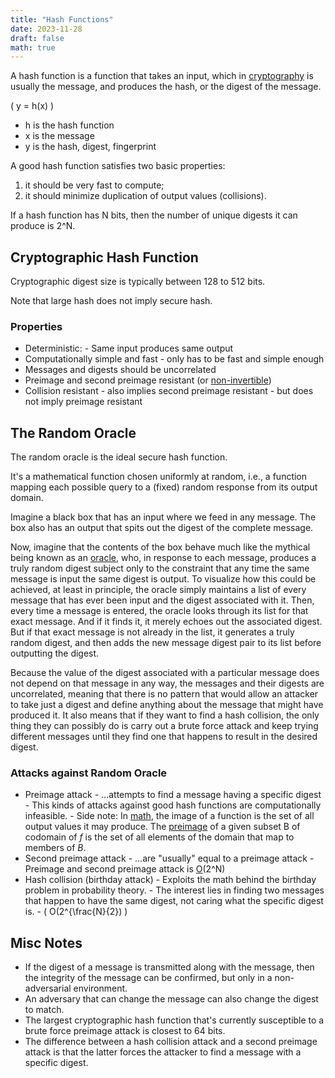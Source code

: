 ```yaml
---
title: "Hash Functions"
date: 2023-11-28
draft: false
math: true
---
```


A hash function is a function that takes an input,
which in [cryptography](/cryptography) is usually the message,
and produces the hash, or the digest of the message.


\( y = h(x) \)

- h is the hash function
- x is the message
- y is the hash, digest, fingerprint


A good hash function satisfies two basic properties:
1. it should be very fast to compute;
2. it should minimize duplication of output values (collisions).

If a hash function has N bits,
then the number of unique digests it can produce is 2^N.

## Cryptographic Hash Function

Cryptographic digest size is typically between 128 to 512 bits.

Note that large hash does not imply secure hash.

### Properties

- Deterministic:
        - Same input produces same output
- Computationally simple and fast
        - only has to be fast and simple enough
- Messages and digests should be uncorrelated
- Preimage and second preimage resistant (or [non-invertible](https://en.wikipedia.org/wiki/One-way_function))
- Collision resistant
        - also implies second preimage resistant
        - but does not imply preimage resistant

## The Random Oracle

The random oracle is the ideal secure hash function.

It's a mathematical function chosen uniformly at random,
i.e., a function mapping each possible query to a (fixed) random
response from its output domain.

Imagine a black box that has an input where we feed in any message.
The box also has an output that spits out the digest of the
complete message.

Now, imagine that the contents of the box behave much like
the mythical being known as
an [oracle](https://www.britannica.com/topic/oracle-religion),
who, in response to each message, produces a truly random
digest subject only to the constraint that any time the same message is
input the same digest is output. To visualize how this could be
achieved, at least in principle, the oracle simply maintains a list of
every message that has ever been input and the digest associated with
it. Then, every time a message is entered, the oracle looks through its
list for that exact message. And if it finds it, it merely echoes out
the associated digest. But if that exact message is not already in the
list, it generates a truly random digest,
and then adds the new message digest pair to its list
before outputting the digest.

Because the value of the digest associated
with a particular message does not depend on that message in any way,
the messages and their digests are uncorrelated, meaning that there is
no pattern that would allow an attacker to take just a digest and define
anything about the message that might have produced it. It also means
that if they want to find a hash collision, the only thing they can
possibly do is carry out a brute force attack and keep trying different
messages until they find one that happens to result in the desired
digest.

### Attacks against Random Oracle

- Preimage attack
        - ...attempts to find a message having a specific digest
        - This kinds of attacks against good hash functions are
          computationally infeasible.
        - Side note: In [math](/math), the image of a function is the
          set of all output values it may produce. The
          [preimage](https://www.khanacademy.org/math/linear-algebra/matrix-transformations/linear-transformations/v/preimage-of-a-set)
          of a given subset B of codomain of *f* is the set of
          all elements of the domain that map to members of *B*.
- Second preimage attack
        - ...are "usually" equal to a preimage attack
        - Preimage and second preimage attack is
        [O](https://en.wikipedia.org/wiki/Big_O_notation)(2^N)
- Hash collision (birthday attack)
        - Exploits the math behind the birthday problem in probability
          theory.
        - The interest lies in finding two messages that happen to have
          the same digest, not caring what the specific digest is.
        - \( O(2^{\frac{N}{2}) \)

## Misc Notes

- If the digest of a message is transmitted along with the message, then
  the integrity of the message can be confirmed, but only in a
  non-adversarial environment.
- An adversary that can change the message can also change the digest to
  match.
- The largest cryptographic hash function that's currently susceptible
  to a brute force preimage attack is closest to 64 bits.
- The difference between a hash collision attack and a second preimage
  attack is that the latter forces the attacker to find a message with a
  specific digest.
